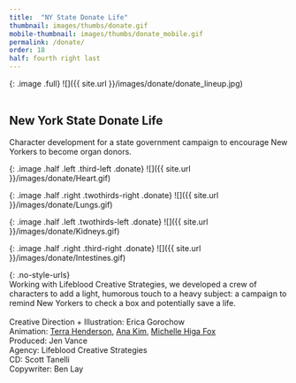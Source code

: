 ```yaml
---
title:  "NY State Donate Life"
thumbnail: images/thumbs/donate.gif
mobile-thumbnail: images/thumbs/donate_mobile.gif
permalink: /donate/
order: 18
half: fourth right last
---
```

{: .image .full}
![]({{ site.url }}/images/donate/donate_lineup.jpg)
<br/>
<br/>

## **New York State Donate Life**

Character development for a state government campaign to encourage New Yorkers to become organ donors.<br/>

{: .image .half .left .third-left .donate}
![]({{ site.url }}/images/donate/Heart.gif)

{: .image .half .right .twothirds-right .donate}
![]({{ site.url }}/images/donate/Lungs.gif)

{: .image .half .left .twothirds-left .donate}
![]({{ site.url }}/images/donate/Kidneys.gif)

{: .image .half .right .third-right .donate}
![]({{ site.url }}/images/donate/Intestines.gif)


{: .no-style-urls}
<br/>
Working with Lifeblood Creative Strategies, we developed a crew of characters to add a light, humorous touch to a heavy subject: a campaign to remind New Yorkers to check a box and potentially save a life.
<br/>
<br/>
Creative Direction + Illustration: Erica Gorochow <br/>
Animation: [Terra Henderson](http://terrahenderson.com), [Ana Kim](http://www.anajkim.com/), [Michelle Higa Fox](http://slanted.studio) <br/>
Produced: Jen Vance <br/>
Agency: Lifeblood Creative Strategies <br/>
CD: Scott Tanelli <br/>
Copywriter: Ben Lay <br/>
